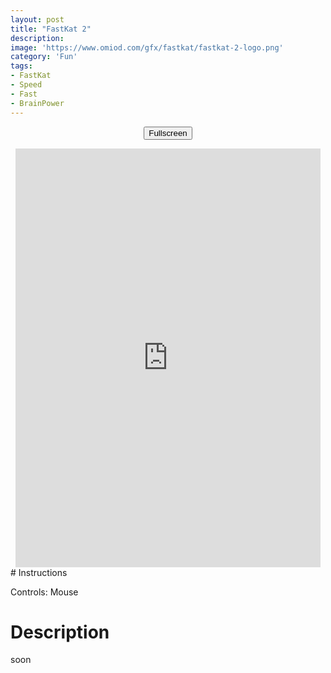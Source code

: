 ```yaml
---
layout: post
title: "FastKat 2"
description:  
image: 'https://www.omiod.com/gfx/fastkat/fastkat-2-logo.png'
category: 'Fun'
tags:
- FastKat
- Speed
- Fast
- BrainPower
---
```

<center>
<script>
/* Get the element you want displayed in fullscreen mode (a video in this example): */
var elem = document.getElementById("gamewindow");

/* When the openFullscreen() function is executed, open the video in fullscreen.
Note that we must include prefixes for different browsers, as they don't support the requestFullscreen method yet */
function openFullscreen() {
  if (elem.requestFullscreen) {
    elem.requestFullscreen();
  } else if (elem.mozRequestFullScreen) { /* Firefox */
    elem.mozRequestFullScreen();
  } else if (elem.webkitRequestFullscreen) { /* Chrome, Safari and Opera */
    elem.webkitRequestFullscreen();
  } else if (elem.msRequestFullscreen) { /* IE/Edge */
    elem.msRequestFullscreen();
  };
elem.width = "1920";
elem.height = "1080";
}
</script>
<button onclick="openFullscreen()">Fullscreen</button>
<iframe id="gamewindow" src="https://www.omiod.com/games/FK2/" width="488" height="670" allowfullscreen style="margin:0;padding:0;border:0"></iframe>
</center>
# Instructions

Controls: Mouse

# Description

soon
